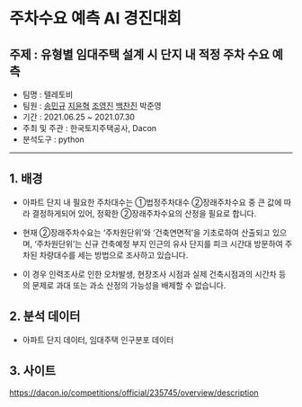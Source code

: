 # 주차수요 예측 AI 경진대회

## 주제 : 유형별 임대주택 설계 시 단지 내 적정 주차 수요 예측

- 팀명 : 텔레토비
- 팀원 : [송민규][mk0715] [지윤혁][YUNHYEOKJI] [조영진][Yeongjin-Jo] [백찬진][Chanjinee] 박준영
- 기간 : 2021.06.25 ~ 2021.07.30
- 주최 및 주관 : 한국토지주택공사, Dacon
- 분석도구 : python

[mk0715]: https://github.com/mk0715
[YUNHYEOKJI]: https://github.com/YUNHYEOKJI
[Yeongjin-Jo]: https://github.com/Yeongjin-Jo
[Chanjinee]: https://github.com/Chanjinee

-----------------------------------------------------------------------------------------

## 1. 배경

- 아파트 단지 내 필요한 주차대수는 ①법정주차대수 ②장래주차수요 중 큰 값에 따라 결정하게되어 있어, 정확한 ②장래주차수요의 산정을 필요로 합니다.

- 현재 ②장래주차수요는 ‘주차원단위’와 ‘건축연면적’을 기초로하여 산출되고 있으며, ‘주차원단위’는 신규 건축예정 부지 인근의 유사 단지를 피크 시간대 방문하여 주차된 차량대수를 세는 방법으로 조사하고 있습니다.

- 이 경우 인력조사로 인한 오차발생, 현장조사 시점과 실제 건축시점과의 시간차 등의 문제로 과대 또는 과소 산정의 가능성을 배제할 수 없습니다.

## 2. 분석 데이터

- 아파트 단지 데이터, 임대주택 인구분포 데이터


## 3. 사이트
https://dacon.io/competitions/official/235745/overview/description
